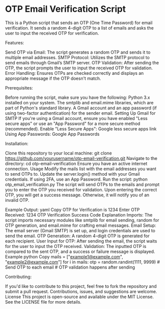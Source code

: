 # OTP Email Verification Script
This is a Python script that sends an OTP (One Time Password) for email verification. It sends a random 4-digit OTP to a list of emails and asks the user to input the received OTP for verification.

Features:

Send OTP via Email: The script generates a random OTP and sends it to multiple email addresses.
SMTP Protocol: Utilizes the SMTP protocol to send emails through Gmail’s SMTP server.
OTP Validation: After sending the OTP, the script prompts the user to input the received OTP for validation.
Error Handling: Ensures OTPs are checked correctly and displays an appropriate message if the OTP doesn't match.
 
Prerequisites:

Before running the script, make sure you have the following:
Python 3.x installed on your system.
The smtplib and email.mime libraries, which are part of Python's standard library.
A Gmail account and an app password (if using two-factor authentication) for the sender email.
Setting Up Gmail for SMTP
If you're using a Gmail account, ensure you have enabled "Less secure apps" or use an "App Password" for a more secure method (recommended).
Enable "Less Secure Apps": Google less secure apps link
Using App Passwords: Google App Passwords

Installation:

Clone this repository to your local machine:
git clone https://github.com/yourusername/otp-email-verification.git
Navigate to the directory:
cd otp-email-verification
Ensure you have an active internet connection.
Usage
Modify the mails list with the email addresses you want to send OTPs to.
Update the server.login() method with your Gmail credentials. If using 2FA, use an App Password.
Run the script:
python otp_email_verification.py
The script will send OTPs to the emails and prompt you to enter the OTP you received for validation.
Upon entering the correct OTP, you will get a success message. Otherwise, it will notify you of an invalid OTP.
 
Example Output:
yaml
Copy
OTP for Verification is 1234
Enter OTP Received: 1234
OTP Verification Success
Code Explanation
Imports: The script imports necessary modules like smtplib for email sending, random for OTP generation, and email.mime for crafting email messages.
Email Setup: The email server (Gmail SMTP) is set up, and login credentials are used to send the email.
OTP Generation: A random 4-digit OTP is generated for each recipient.
User Input for OTP: After sending the email, the script waits for the user to input the OTP received.
Validation: The inputted OTP is compared to the sent OTP, and a success or failure message is displayed.
Example
python
Copy
mails = ["example1@example.com", "example2@example.com"]
for i in mails:
    otp = random.randint(1111, 9999)
    # Send OTP to each email
    # OTP validation happens after sending
 
Contributing:

If you'd like to contribute to this project, feel free to fork the repository and submit a pull request. Contributions, issues, and suggestions are welcome.
License
This project is open-source and available under the MIT License. See the LICENSE file for more details.
